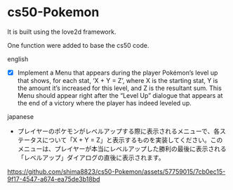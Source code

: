 # cs50-Pokemon

It is built using the love2d framework.

One function were added to base the cs50 code.

english
- [x]  Implement a Menu that appears during the player Pokémon’s level up that shows, for each stat, ‘X + Y = Z’, where X is the starting stat, Y is the amount it’s increased for this level, and Z is the resultant sum. This Menu should appear right after the “Level Up” dialogue that appears at the end of a victory where the player has indeed leveled up.

japanese
- プレイヤーのポケモンがレベルアップする際に表示されるメニューで、各ステータスについて「X + Y = Z」と表示するものを実装してください。このメニューは、プレイヤーが本当にレベルアップした勝利の最後に表示される「レベルアップ」ダイアログの直後に表示されます。


https://github.com/shima8823/cs50-Pokemon/assets/57759015/7cb0ec15-9f17-4547-a674-ea75de3b18bd

